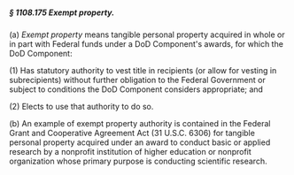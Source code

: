 ##### § 1108.175 Exempt property. #####

(a) *Exempt property* means tangible personal property acquired in whole or in part with Federal funds under a DoD Component's awards, for which the DoD Component:

(1) Has statutory authority to vest title in recipients (or allow for vesting in subrecipients) without further obligation to the Federal Government or subject to conditions the DoD Component considers appropriate; and

(2) Elects to use that authority to do so.

(b) An example of exempt property authority is contained in the Federal Grant and Cooperative Agreement Act (31 U.S.C. 6306) for tangible personal property acquired under an award to conduct basic or applied research by a nonprofit institution of higher education or nonprofit organization whose primary purpose is conducting scientific research.